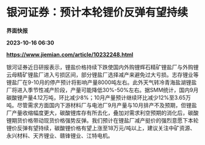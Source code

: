 # 银河证券：预计本轮锂价反弹有望持续
**界面快报**

**2023-10-16 06:30**

**https://www.jiemian.com/article/10232248.html**

银河证券近日研报表示，锂盐价格持续下跌使国内外购锂辉石精矿锂盐厂与外购锂云母精矿锂盐厂进入亏损区间，部分锂盐厂选择减产来避免过大亏损。志存锂业等锂盐厂在9-10月的停产预计将影响产量8000吨左右。此外天气转冷青海盐湖锂盐厂将进入季节性减产阶段，产量可能降低30%-50%左右。据SMM统计，国内9月碳酸锂产量4.12万吨，环比减少8%；10月产量预计继续环比减少12%至3.65万吨。尽管需求方面国内下游材料厂与电池厂9月产量与10月排产不及预期，但锂盐厂产量收缩幅度更大，碳酸锂库存有所去化，叠加对需求利空预期的消化后，碳酸锂期货价格带动现货价格强势反弹。我们预计在锂盐厂减产挺价的强烈意愿下本轮锂价反弹有望持续，碳酸锂价格有望上涨至18万元/吨以上，建议关注中矿资源、永兴材料、天齐锂业、赣锋锂业、江特电机。